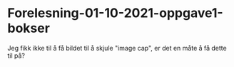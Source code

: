 # Forelesning-01-10-2021-oppgave1-bokser
Jeg fikk ikke til å få bildet til å skjule "image cap", er det en måte å få dette til på?
